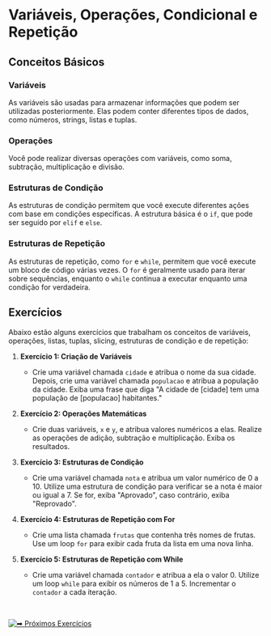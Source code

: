 # Variáveis, Operações, Condicional e Repetição

## Conceitos Básicos

### Variáveis
As variáveis são usadas para armazenar informações que podem ser utilizadas posteriormente. Elas podem conter diferentes tipos de dados, como números, strings, listas e tuplas.

### Operações
Você pode realizar diversas operações com variáveis, como soma, subtração, multiplicação e divisão.

### Estruturas de Condição
As estruturas de condição permitem que você execute diferentes ações com base em condições específicas. A estrutura básica é o `if`, que pode ser seguido por `elif` e `else`.

### Estruturas de Repetição
As estruturas de repetição, como `for` e `while`, permitem que você execute um bloco de código várias vezes. O `for` é geralmente usado para iterar sobre sequências, enquanto o `while` continua a executar enquanto uma condição for verdadeira.

## Exercícios

Abaixo estão alguns exercícios que trabalham os conceitos de variáveis, operações, listas, tuplas, slicing, estruturas de condição e de repetição:

1. **Exercício 1: Criação de Variáveis**
   - Crie uma variável chamada `cidade` e atribua o nome da sua cidade. Depois, crie uma variável chamada `populacao` e atribua a população da cidade. Exiba uma frase que diga "A cidade de [cidade] tem uma população de [populacao] habitantes."

2. **Exercício 2: Operações Matemáticas**
   - Crie duas variáveis, `x` e `y`, e atribua valores numéricos a elas. Realize as operações de adição, subtração e multiplicação. Exiba os resultados.

6. **Exercício 3: Estruturas de Condição**
   - Crie uma variável chamada `nota` e atribua um valor numérico de 0 a 10. Utilize uma estrutura de condição para verificar se a nota é maior ou igual a 7. Se for, exiba "Aprovado", caso contrário, exiba "Reprovado".

7. **Exercício 4: Estruturas de Repetição com For**
   - Crie uma lista chamada `frutas` que contenha três nomes de frutas. Use um loop `for` para exibir cada fruta da lista em uma nova linha.

8. **Exercício 5: Estruturas de Repetição com While**
   - Crie uma variável chamada `contador` e atribua a ela o valor 0. Utilize um loop `while` para exibir os números de 1 a 5. Incrementar o `contador` a cada iteração.

<br>

[![➡ Próximos Exercícios](https://img.shields.io/badge/-%F0%9F%93%98_Acesse_Aqui_:_Pr%C3%B3ximos_Exerc%C3%ADcios-blue?style=for-the-badge&color=007BFF)](https://github.com/biankyrou/data-science-lab/blob/main/Guia%20de%20Estudos/2-%20Python%20para%20praticar/3-%20Listas%2C%20Tuplas%2C%20Slice%20e%20Fun%C3%A7%C3%B5es.md)
